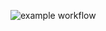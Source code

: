 ![example workflow](https://github.com/zablon-oigo/dynamodb-crud-api-gateway/actions/workflows/deploy.yml/badge.svg)
